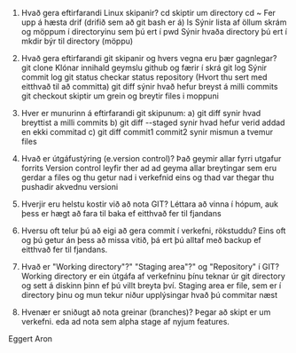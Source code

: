 1. Hvað gera eftirfarandi Linux skipanir?
	cd skiptir um directory
	cd ~ Fer upp á hæsta drif (drifið sem að git bash er á)
	ls Sýnir lista af öllum skrám og möppum í directoryinu sem þú ert í
	pwd Sýnir hvaða directory þú ert í
	mkdir býr til directory (möppu)

2. Hvað gera eftirfarandi git skipanir og hvers vegna eru þær gagnlegar?
	git clone Klónar innihald geymslu github og færir í skrá
	git log Sýnir commit log
	git status checkar status repository (Hvort thu sert med eitthvað til að committa)
	git diff sýnir hvað hefur breyst á milli commits
	git checkout skiptir um grein og breytir files i moppuni

3. Hver er munurinn á eftirfarandi git skipunum:
	a) git diff synir hvad breyttist a milli commits
	b) git diff --staged synir hvad hefur verid addad en ekki commitad
	c) git diff commit1 commit2 synir mismun a tvemur files

4. 	Hvað er útgáfustýring (e.version control)? Það geymir allar fyrri utgafur forrits Version control leyfir ther ad ad geyma allar breytingar sem eru gerdar a files og thu getur nad i verkefnid eins og thad var thegar thu pushadir akvednu versioni

5.	Hverjir eru helstu kostir við að nota GIT? Léttara að vinna í hópum, auk þess er hægt að fara til baka ef eitthvað fer til fjandans

6.	Hversu oft telur þú að eigi að gera commit í verkefni, rökstuddu? Eins oft og þú getur án þess að missa vitið, þá ert þú alltaf með backup ef eitthvað fer til fjandans.

7.	Hvað er "Working directory"?" "Staging area"?" og "Repository" í GIT?
Working directory er ein útgáfa af verkefninu þínu teknar úr git directory og sett á diskinn þinn ef þú villt breyta því.  Staging area er file, sem er í directory þinu og mun tekur niður upplýsingar hvað þú commitar næst


8.	Hvenær er sniðugt að nota greinar (branches)? Þegar að skipt er um verkefni. eda ad nota sem alpha stage af nyjum features.

Eggert Aron